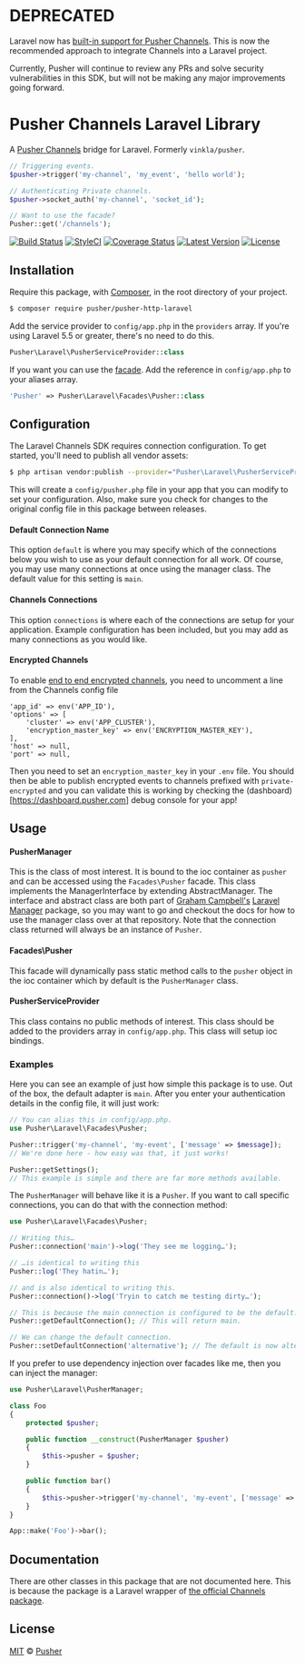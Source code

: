 # DEPRECATED

Laravel now has [built-in support for Pusher Channels](https://laravel.com/docs/master/broadcasting). This is now the recommended approach to integrate Channels into a Laravel project.

Currently, Pusher will continue to review any PRs and solve security vulnerabilities in this SDK, but will not be making any major improvements going forward.

# Pusher Channels Laravel Library

A [Pusher Channels](https://github.com/pusher/pusher-http-php) bridge for Laravel. Formerly `vinkla/pusher`.

```php
// Triggering events.
$pusher->trigger('my-channel', 'my_event', 'hello world');

// Authenticating Private channels.
$pusher->socket_auth('my-channel', 'socket_id');

// Want to use the facade?
Pusher::get('/channels');
```

[![Build Status](https://img.shields.io/travis/pusher/pusher-http-laravel/master.svg?style=flat)](https://travis-ci.org/pusher/pusher-http-laravel)
[![StyleCI](https://github.styleci.io/repos/30508702/shield?branch=master&style=flat)](https://github.styleci.io/repos/30508702)
[![Coverage Status](https://img.shields.io/codecov/c/github/pusher/pusher-http-laravel.svg?style=flat)](https://codecov.io/github/pusher/pusher-http-laravel)
[![Latest Version](https://img.shields.io/github/release/pusher/pusher-http-laravel.svg?style=flat)](https://github.com/pusher/pusher-http-laravel/releases)
[![License](https://img.shields.io/packagist/l/pusher/pusher-http-laravel.svg?style=flat)](https://packagist.org/packages/pusher/pusher-http-laravel)

## Installation

Require this package, with [Composer](https://getcomposer.org/), in the root directory of your project.

```bash
$ composer require pusher/pusher-http-laravel
```

Add the service provider to `config/app.php` in the `providers` array. If you're using Laravel 5.5 or greater, there's no need to do this.

```php
Pusher\Laravel\PusherServiceProvider::class
```

If you want you can use the [facade](http://laravel.com/docs/facades). Add the reference in `config/app.php` to your aliases array.

```php
'Pusher' => Pusher\Laravel\Facades\Pusher::class
```

## Configuration

The Laravel Channels SDK requires connection configuration. To get started, you'll need to publish all vendor assets:

```bash
$ php artisan vendor:publish --provider="Pusher\Laravel\PusherServiceProvider"
```

This will create a `config/pusher.php` file in your app that you can modify to set your configuration. Also, make sure you check for changes to the original config file in this package between releases.

#### Default Connection Name

This option `default` is where you may specify which of the connections below you wish to use as your default connection for all work. Of course, you may use many connections at once using the manager class. The default value for this setting is `main`.

#### Channels Connections

This option `connections` is where each of the connections are setup for your application. Example configuration has been included, but you may add as many connections as you would like.

#### Encrypted Channels

To enable [end to end encrypted channels](https://pusher.com/docs/client_api_guide/client_encrypted_channels), you need to uncomment a line from the Channels config file

```
'app_id' => env('APP_ID'),
'options' => [
    'cluster' => env('APP_CLUSTER'),
    'encryption_master_key' => env('ENCRYPTION_MASTER_KEY'),
],
'host' => null,
'port' => null,
```

Then you need to set an `encryption_master_key` in your `.env` file. You should then be able to publish encrypted events to channels prefixed with `private-encrypted` and you can validate this is working by checking the (dashboard)[https://dashboard.pusher.com] debug console for your app!


## Usage

#### PusherManager

This is the class of most interest. It is bound to the ioc container as `pusher` and can be accessed using the `Facades\Pusher` facade. This class implements the ManagerInterface by extending AbstractManager. The interface and abstract class are both part of [Graham Campbell's](https://github.com/GrahamCampbell) [Laravel Manager](https://github.com/GrahamCampbell/Laravel-Manager) package, so you may want to go and checkout the docs for how to use the manager class over at that repository. Note that the connection class returned will always be an instance of `Pusher`.

#### Facades\Pusher

This facade will dynamically pass static method calls to the `pusher` object in the ioc container which by default is the `PusherManager` class.

#### PusherServiceProvider

This class contains no public methods of interest. This class should be added to the providers array in `config/app.php`. This class will setup ioc bindings.

### Examples

Here you can see an example of just how simple this package is to use. Out of the box, the default adapter is `main`. After you enter your authentication details in the config file, it will just work:

```php
// You can alias this in config/app.php.
use Pusher\Laravel\Facades\Pusher;

Pusher::trigger('my-channel', 'my-event', ['message' => $message]);
// We're done here - how easy was that, it just works!

Pusher::getSettings();
// This example is simple and there are far more methods available.
```

The `PusherManager` will behave like it is a `Pusher`. If you want to call specific connections, you can do that with the connection method:

```php
use Pusher\Laravel\Facades\Pusher;

// Writing this…
Pusher::connection('main')->log('They see me logging…');

// …is identical to writing this
Pusher::log('They hatin…');

// and is also identical to writing this.
Pusher::connection()->log('Tryin to catch me testing dirty…');

// This is because the main connection is configured to be the default.
Pusher::getDefaultConnection(); // This will return main.

// We can change the default connection.
Pusher::setDefaultConnection('alternative'); // The default is now alternative.
```

If you prefer to use dependency injection over facades like me, then you can inject the manager:

```php
use Pusher\Laravel\PusherManager;

class Foo
{
    protected $pusher;

    public function __construct(PusherManager $pusher)
    {
        $this->pusher = $pusher;
    }

    public function bar()
    {
        $this->pusher->trigger('my-channel', 'my-event', ['message' => $message]);
    }
}

App::make('Foo')->bar();
```

## Documentation

There are other classes in this package that are not documented here. This is because the package is a Laravel wrapper of [the official Channels package](https://github.com/pusher/pusher-php-server).

## License

[MIT](LICENSE) © [Pusher](https://pusher.com)

